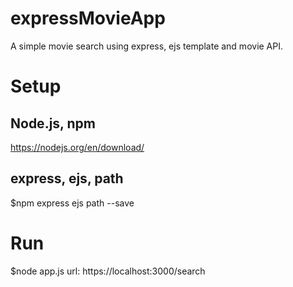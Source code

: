 # expressMovieApp
A simple movie search using express, ejs template and movie API.

# Setup
## Node.js, npm
https://nodejs.org/en/download/

## express, ejs, path
$npm express ejs path --save

# Run
$node app.js
url: https://localhost:3000/search
